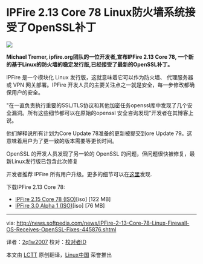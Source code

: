 IPFire 2.13 Core 78 Linux防火墙系统接受了OpenSSL补丁
================================================================================
![](http://i1-news.softpedia-static.com/images/news2/IPFire-2-13-Core-78-Linux-Firewall-OS-Receives-OpenSSL-Fixes-445876-2.jpg)

**Michael Tremer, ipfire.org团队的一位开发者,宣布IPFire 2.13 Core 78, 一个新的基于Linux的防火墙的稳定发行版,已经接受了最新的OpenSSL补丁。**

IPFire 是一个模块化 Linux 发行版，这就意味着它可以作为防火墙、 代理服务器或 VPN 网关部署。IPFire 开发人员的主要关注点之一就是安全，每一步修改都确保用户的安全。

"在一直负责执行重要的SSL/TLS协议和其他加密任务openssl库中发现了几个安全漏洞。所有这些细节都可以在原始的openssl 安全咨询发现”开发者在其博客上说。

他们解释说所有计划为Core Update 78准备的更新被提交到ore Update 79。这意味着用户为了更一致的版本需要等更长时间。

OpenSSL 的开发人员发现了另一轮的 OpenSSL 的问题，但问题很快被修复，最新Linux发行版已包含此次修复

开发者推荐 IPFire 所有用户升级。更多的细节可以在[这里][1]发现.

下载IPFire 2.13 Core 78:

- [IPFire 2.15 Core 78 (ISO)][2][iso] [122 MB]
- [IPFire 3.0 Alpha 1 (ISO)][3][iso] [76 MB]

--------------------------------------------------------------------------------

via: http://news.softpedia.com/news/IPFire-2-13-Core-78-Linux-Firewall-OS-Receives-OpenSSL-Fixes-445876.shtml

译者：[2q1w2007](https://github.com/2q1w2007) 校对：[校对者ID](https://github.com/校对者ID)

本文由 [LCTT](https://github.com/LCTT/TranslateProject) 原创翻译，[Linux中国](http://linux.cn/) 荣誉推出

[1]:http://www.ipfire.org/news/ipfire-2-15-core-update-78-released
[2]:http://downloads.ipfire.org/releases/ipfire-2.x/2.15-core78/ipfire-2.15.i586-full-core78.iso
[3]:http://www.rowie.at/ipfire/iso/ipfire-3.0-alpha1.i686.iso
